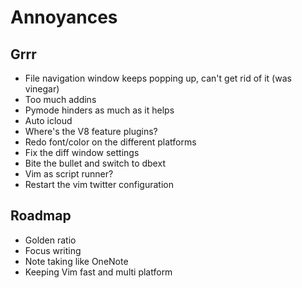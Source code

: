 Annoyances
==========

Grrr
----

*   File navigation window keeps popping up, can't get rid of it (was vinegar)
*   Too much addins
*   Pymode hinders as much as it helps
*   Auto icloud
*   Where's the V8 feature plugins?
*   Redo font/color on the different platforms
*   Fix the diff window settings
*   Bite the bullet and switch to dbext
*   Vim as script runner?
*   Restart the vim twitter configuration

Roadmap
-------

*   Golden ratio
*   Focus writing
*   Note taking like OneNote
*   Keeping Vim fast and multi platform

